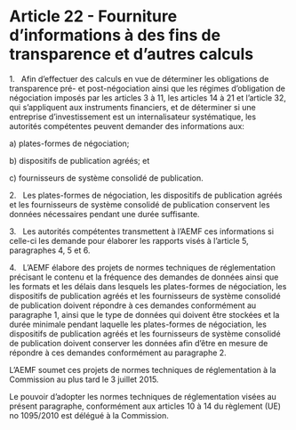 # Article 22 - Fourniture d’informations à des fins de transparence et d’autres calculs


1.   Afin d’effectuer des calculs en vue de déterminer les obligations de transparence pré- et post-négociation ainsi que les régimes d’obligation de négociation imposés par les articles 3 à 11, les articles 14 à 21 et l’article 32, qui s’appliquent aux instruments financiers, et de déterminer si une entreprise d’investissement est un internalisateur systématique, les autorités compétentes peuvent demander des informations aux:

a) plates-formes de négociation;

b) dispositifs de publication agréés; et

c) fournisseurs de système consolidé de publication.

2.   Les plates-formes de négociation, les dispositifs de publication agréés et les fournisseurs de système consolidé de publication conservent les données nécessaires pendant une durée suffisante.

3.   Les autorités compétentes transmettent à l’AEMF ces informations si celle-ci les demande pour élaborer les rapports visés à l’article 5, paragraphes 4, 5 et 6.

4.   L’AEMF élabore des projets de normes techniques de réglementation précisant le contenu et la fréquence des demandes de données ainsi que les formats et les délais dans lesquels les plates-formes de négociation, les dispositifs de publication agréés et les fournisseurs de système consolidé de publication doivent répondre à ces demandes conformément au paragraphe 1, ainsi que le type de données qui doivent être stockées et la durée minimale pendant laquelle les plates-formes de négociation, les dispositifs de publication agréés et les fournisseurs de système consolidé de publication doivent conserver les données afin d’être en mesure de répondre à ces demandes conformément au paragraphe 2.

L’AEMF soumet ces projets de normes techniques de réglementation à la Commission au plus tard le 3 juillet 2015.

Le pouvoir d’adopter les normes techniques de réglementation visées au présent paragraphe, conformément aux articles 10 à 14 du règlement (UE) no 1095/2010 est délégué à la Commission.
